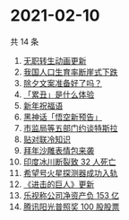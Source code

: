 # 2021-02-10

共 14 条

<!-- BEGIN -->
<!-- 最后更新时间 Wed Feb 10 2021 13:04:15 GMT+0800 (CST) -->
1. [无职转生动画更新](https://www.zhihu.com/search?q=无职转生)
1. [我国人口生育率断崖式下跌](https://www.zhihu.com/search?q=出生人口)
1. [除夕文案准备好了吗？](https://www.zhihu.com/search?q=除夕文案)
1. [「累丑」是什么体验](https://www.zhihu.com/search?q=累丑)
1. [新年祝福语](https://www.zhihu.com/search?q=新年祝福语)
1. [黑神话「悟空新预告」](https://www.zhihu.com/search?q=黑神话)
1. [市监局等五部门约谈特斯拉](https://www.zhihu.com/search?q=特斯拉约谈)
1. [贴对联冷知识](https://www.zhihu.com/search?q=对联怎么贴)
1. [拜年沙雕表情包来袭](https://www.zhihu.com/search?q=拜年表情包)
1. [印度冰川断裂致 32 人死亡](https://www.zhihu.com/search?q=印度冰川断裂)
1. [希望号火星探测器成功入轨](https://www.zhihu.com/search?q=希望号)
1. [《进击的巨人》更新](https://www.zhihu.com/search?q=进击的巨人)
1. [乐视称公司净资产负 153 亿](https://www.zhihu.com/search?q=乐视)
1. [腾讯阳光普照奖 100 股股票](https://www.zhihu.com/search?q=腾讯阳光普照奖)
<!-- END -->
